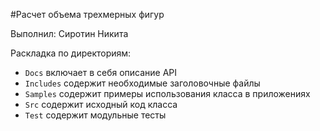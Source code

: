 #Расчет объема трехмерных фигур

Выполнил: Сиротин Никита

Раскладка по директориям:

* `Docs` включает в себя описание API
* `Includes` содержит необходимые заголовочные файлы
* `Samples` содержит примеры использования класса в приложениях
* `Src` содержит исходный код класса
* `Test` содержит модульные тесты
